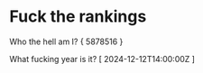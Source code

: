 # Fuck the rankings

Who the hell am I?
{ 5878516 }

What fucking year is it?
[ 2024-12-12T14:00:00Z ]
